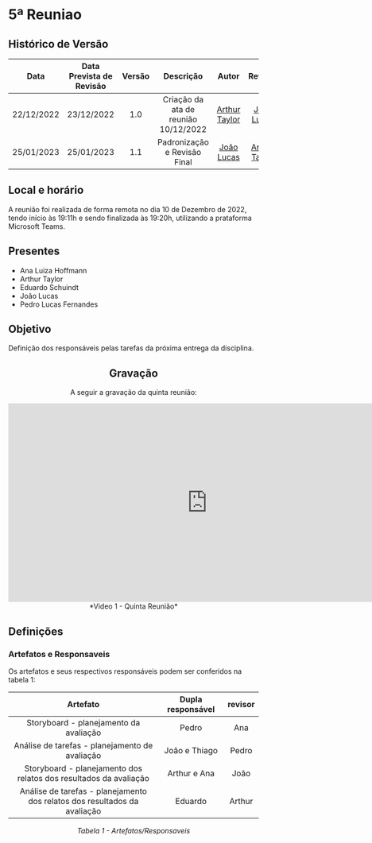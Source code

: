 # 5ª Reuniao

## <a>Histórico de Versão</a>
|    Data    | Data Prevista de Revisão | Versão |              Descrição               |                   Autor                    |                  Revisor                   |
| :--------: | :----------------------: | :----: | :----------------------------------: | :----------------------------------------: | :----------------------------------------: |
| 22/12/2022 |        23/12/2022        |  1.0   | Criação da ata de reunião 10/12/2022 | [Arthur Taylor](https://github.com/Eruel6) | [João Lucas](https://github.com/HacKairos) |
| 25/01/2023 |        25/01/2023        |  1.1   |     Padronização e Revisão Final     | [João Lucas](https://github.com/HacKairos) | [Arthur Taylor](https://github.com/Eruel6) |


## <a>Local e horário</a>

A reunião foi realizada de forma remota no dia 10 de Dezembro de 2022, tendo início às 19:11h e sendo finalizada às 19:20h, utilizando a prataforma Microsoft Teams.

## <a>Presentes</a>

- Ana Luiza Hoffmann
- Arthur Taylor
- Eduardo Schuindt
- João Lucas
- Pedro Lucas Fernandes

## <a>Objetivo</a>
Definição dos responsáveis pelas tarefas da próxima entrega da disciplina.

<center>

## <a>Gravação</a>
A seguir a gravação da quinta reunião:
<iframe width="800" height="400" src="https://www.youtube-nocookie.com/embed/Q6v778ikpow" frameborder="0" allow="accelerometer; autoplay; clipboard-write; encrypted-media; gyroscope; picture-in-picture" allowfullscreen></iframe>
*Video 1 - Quinta Reunião*

</center>

## <a>Definições</a>

### <a>Artefatos e Responsaveis</a>
Os artefatos e seus respectivos responsáveis podem ser conferidos na tabela 1:

<center>

|                                 Artefato                                  | Dupla responsável | revisor |
| :-----------------------------------------------------------------------: | :---------------: | :-----: |
|                  Storyboard - planejamento da avaliação                   |       Pedro       |   Ana   |
|              Análise de tarefas - planejamento de avaliação               |   João e Thiago   |  Pedro  |
|     Storyboard - planejamento dos relatos dos resultados da avaliação     |   Arthur e Ana    |  João   |
| Análise de tarefas - planejamento dos relatos dos resultados da avaliação |      Eduardo      | Arthur  |

*Tabela 1 - Artefatos/Responsaveis*

</center>
